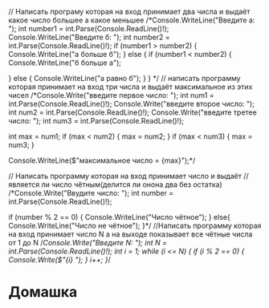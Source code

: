 // Написать програму которая на вход принимает два числа и выдаёт какое число большее а какое меньшее
/*Console.WriteLine("Введите а: ");
int number1 = int.Parse(Console.ReadLine()!);
Console.WriteLine("Введите б: ");
int number2 = int.Parse(Console.ReadLine()!);
if (number1 > number2)
{
    Console.WriteLine("а больше б");
}
else
{
    if (number1 < number2)
{
    Console.WriteLine("б больше а");

}
else
{
    Console.WriteLine("а равно б");
}
}
*/
// написать программу которая принимает на вход три числа и выдаёт максимальное из этих чисел
/*Console.Write("введите первое число: ");
int num1 = int.Parse(Console.ReadLine()!);
Console.Write("введите второе число: ");
int num2 = int.Parse(Console.ReadLine()!);
Console.Write("введите третее число: ");
int num3 = int.Parse(Console.ReadLine()!);

int max = num1;
if (max < num2)
{
    max = num2;
}
if (max < num3)
{
    max = num3;
}

Console.WriteLine($"максимальное число = {max}");*/

// Написать программу которая на вход принимает число и выдаёт
// является ли число чётным(делится ли онона два без остатка)
/*Console.Write("Ввудите число: ");
int number = int.Parse(Console.ReadLine()!);

if (number % 2 == 0)
{
    Console.WriteLine("Число чётное");
}
else{
    Console.WriteLine("Число не чётное");
}*/
//Написать программу которая на вход принимает число N а на выходе показывает все чётные числа от 1 до N
/*Console.Write("Введите N: ");
int N = int.Parse(Console.ReadLine()!);
int i = 1;
while (i <= N)
{
    if (i % 2 == 0)
    {
        Console.Write($"{i} ");
    }
    i++;
}*/
# Домашка

